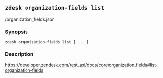 ## `zdesk organization-fields list`

/organization_fields.json

### Synopsis

    zdesk organization-fields list [ ... ]

### Description

https://developer.zendesk.com/rest_api/docs/core/organization_fields#list-organization-fields

